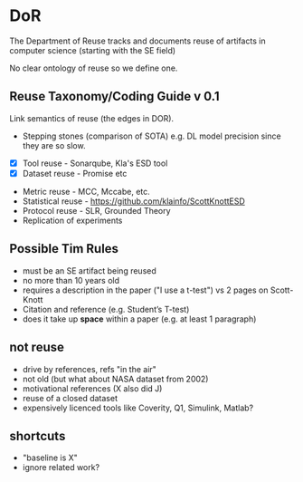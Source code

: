 # DoR
The Department of Reuse tracks and documents reuse of artifacts in computer science (starting with the SE field)

No clear ontology of reuse so we define one.

## Reuse Taxonomy/Coding Guide v 0.1
Link semantics of reuse (the edges in DOR). 
* Stepping stones (comparison of SOTA) e.g. DL model precision since they are so slow.
- [x] Tool reuse - Sonarqube, Kla's ESD tool
- [x] Dataset reuse - Promise etc
* Metric reuse - MCC, Mccabe, etc.
* Statistical reuse - https://github.com/klainfo/ScottKnottESD 
* Protocol reuse - SLR, Grounded Theory
* Replication of experiments

## Possible Tim Rules
- must be an SE artifact being reused
- no more than 10 years old
- requires a description in the paper ("I use a t-test") vs 2 pages on Scott-Knott
- Citation and reference (e.g. Student’s T-test)
- does it take up **space** within a paper (e.g. at least 1 paragraph)

## not reuse
- drive by references, refs "in the air"
- not old (but what about NASA dataset from 2002)
- motivational references (X also did J)
- reuse of a closed dataset
- expensively licenced tools like Coverity, Q1, Simulink, Matlab?

## shortcuts
- "baseline is X"
- ignore related work? 
